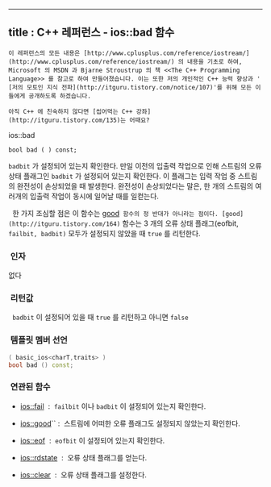 ----------------
title : C++ 레퍼런스 - ios::bad 함수
--------------



```warning
이 레퍼런스의 모든 내용은 [http://www.cplusplus.com/reference/iostream/](http://www.cplusplus.com/reference/iostream/) 의 내용을 기초로 하여, Microsoft 의 MSDN 과 Bjarne Stroustrup 의 책 <<The C++ Programming Language>> 를 참고로 하여 만들어졌습니다. 이는 또한 저의 개인적인 C++ 능력 향상과 ' [저의 모토인 지식 전파](http://itguru.tistory.com/notice/107)'를 위해 모든 이들에게 공개하도록 하겠습니다.
```

```info
아직 C++ 에 친숙하지 않다면 [씹어먹는 C++ 강좌](http://itguru.tistory.com/135)는 어때요?
```

ios::bad




```info
bool bad ( ) const;
```


`badbit` 가 설정되어 있는지 확인한다.
만일 이전의 입출력 작업으로 인해 스트림의 오류 상태 플래그인 `badbit` 가 설정되어 있는지 확인한다. 이 플래그는 입력 작업 중 스트림의 완전성이 손상되었을 때 발생한다. 완전성이 손상되었다는 말은, 한 개의 스트림의 여러개의 입출력 작업이 동시에 일어날 때를 일컫는다.

  한 가지 조심할 점은 이 함수는 [good](http://itguru.tistory.com/164)`` 함수의 정 반대가 아니라는 점이다. [good](http://itguru.tistory.com/164)`` 함수는 3 개의 오류 상태 플래그(eofbit, `failbit, badbit)` 모두가 설정되지 않았을 때 `true` 를 리턴한다.



###  인자




없다



###  리턴값




  `badbit` 이 설정되어 있을 때 `true` 를 리턴하고 아니면 `false`



###  템플릿 멤버 선언



```cpp
( basic_ios<charT,traits> )
bool bad () const;

```



###  연관된 함수





*  [ios::fail](http://itguru.tistory.com/165)  :  `failbit` 이나 `badbit` 이 설정되어 있는지 확인한다.

*  [ios::good](http://itguru.tistory.com/164)`` :  스트림에 어떠한 오류 플래그도 설정되지 않았는지 확인한다.




*  [ios::eof](http://itguru.tistory.com/167)  :  `eofbit` 이 설정되어 있는지 확인한다.

*  [ios::rdstate](http://itguru.tistory.com/171)  :  오류 상태 플래그를 얻는다.

*  [ios::clear](http://itguru.tistory.com/180)  :  오류 상태 플래그를 설정한다.




